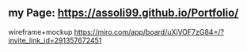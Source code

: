 my Page:
https://assoli99.github.io/Portfolio/
---------------------------------------------------------------------------
wireframe+mockup
https://miro.com/app/board/uXjVOF7zG84=/?invite_link_id=291357672451
